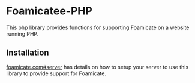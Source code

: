 Foamicatee-PHP
==============

This php library provides functions for supporting Foamicate on a
website running PHP.

Installation
------------

[foamicate.com#server](http://foamicate.com#server) has details on how to setup your server
to use this library to provide support for Foamicate.
